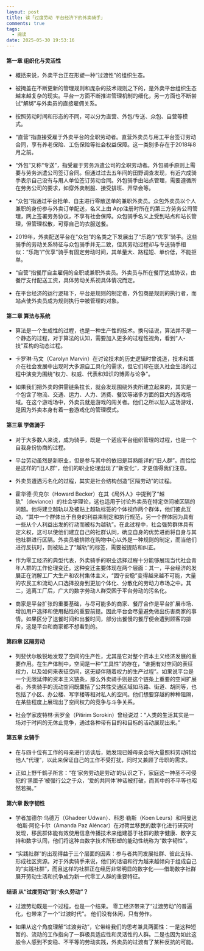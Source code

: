 ```yaml
---
layout: post
title: 读「过度劳动 平台经济下的外卖骑手」
comments: true
tags:
  - 阅读
date: 2025-05-30 19:53:16
---
```

#### 第一章 组织化与灵活性
- 概括来说，外卖平台正在形塑一种“过渡性”的组织生态。

- 被掩盖在不断更新的管理规则和庞杂的技术规则之下的，是外卖平台组织生态越来越复杂的现实。平台一方面不断推进管理机制的细化，另一方面也不断尝试“解绑”与外卖员的直接雇佣关系。
<!--more-->

- 按照劳动时间和形态的不同，可以分为直营、外包/专送、众包、自营等模式。
- “直营”指直接受雇于外卖平台的全职劳动者。直营外卖员与用工平台签订劳动合同，享有养老保险、工伤保险等社会权益保障。这一类别多存在于2018年8月之前。
- “外包”又称“专送”，指受雇于劳务派遣公司的全职劳动者。外包骑手原则上需要与劳务派遣公司签订合同。但通过过去五年间的田野调查发现，有近六成骑手表示自己没有与用人单位签订劳动合同。外包骑手由站点管理，需要遵循所在劳务公司的要求，如穿外卖制服、接受排班、开早会等。
- “众包”指通过平台抢单、自主进行零散送单的兼职外卖员。众包外卖员以个人兼职的身份参与外卖订单配送，名义上由 App注册时所在的第三方劳务公司管理，网上签署劳务协议，不享有社会保障。众包骑手名义上受到站点和站长管理，但管理松散，可穿自己的衣服送餐。
- 2019年，外卖配送平台在“众包”的名类之下发展出了“乐跑”/“优享”骑手。这些骑手的劳动关系特征与众包骑手并无二致，但其劳动过程却与专送骑手相似：“乐跑”/“优享”骑手有固定劳动时间，其单量大、路程短、单价低，不能拒单。
- “自营”指餐厅自主雇佣的全职或兼职外卖员。外卖员与所在餐厅达成协议，由餐厅支付配送工资，具体劳动关系视具体情况而定。

- 在平台经济的运行逻辑下，平台是规则的制定者，外包商是规则的执行者，而站点使外卖员成为规则执行中被管理的对象。

#### 第二章 算法与系统
- 算法是一个生成性的过程，也是一种生产性的技术。换句话说，算法并不是一个静态的过程，对于算法的认知，需要加入更多的过程性视角，看到“人-技”互构的动态过程。

- 卡罗琳·马文（Carolyn Marvin）在讨论技术的历史逻辑时曾说道，技术和媒介在社会发展中出现时大多源自工具化的需求，但它们却在嵌入社会生活的过程中演变为围绕“权力、权威、代表和知识的博弈与论争”。

- 如果我们把外卖的供需链条拉长，就会发现围绕外卖所建立起来的，其实是一个包含了物流、交通、运力、人力、消费、餐饮等诸多方面的巨大的游戏场域。在这个游戏场中，外卖员就是游戏的闯关者。他们之所以加入这场游戏，是因为外卖本身有着一套游戏化的管理模式。

#### 第三章 学做骑手
- 对于大多数人来说，成为骑手，既是一个适应平台组织管理的过程，也是一个自我身份协商的过程。

- 平台劳动虽然是新职业，但是参与其中的依旧是耳熟能详的“旧人群”。而恰恰是这样的“旧人群”，他们的职业伦理出现了“新变化”，才更值得我们注意。

- 外卖员遭遇污名化的过程，其实是社会结构创造“区隔劳动”的过程。

- 霍华德·贝克尔（Howard Becker）在其《局外人》中提到了“越轨”（deviance）的社会学理论，这也适用于讨论外卖员在特定空间被区隔的问题。他将建立越轨以及被贴上越轨标签的个体视作两个群体，他们彼此互动，“其中一个群体出于自身的利益来制定和执行规范，另一个群体因为具有一些从个人利益出发的行动而被标为越轨”。在此过程中，社会强势群体具有定义权，这可以使他们建立自己的社群认同，确立自身的优势进而将自身与其他社群进行区隔。外卖员被排除在购物中心以外是一种规则的制定，而当他们进行反抗时，则被贴上了“越轨”的标签，需要被提防和纠正。

- 作为零工经济的典型代表，外卖骑手的职业选择过程十分能够展现当代社会青年人群的工作伦理变迁。这种变迁主要体现在两个层面：其一，平台经济的发展正在消解工厂大生产和农村集体主义，“固守安稳”变得越来越不可能，大量的农民工和流动人口选择投身到更加个体化、分散化的劳动力市场之中。其二，逃离工厂后，广大的数字劳动人群受困于平台劳动的污名化。

- 商家是平台扩张的重要基础，与尽可能多的商家、餐厅合作是平台扩展市场、增加用户选择和使用黏性的重要前提。因此平台会尽量避免做出伤害商家的事情。如果区分了送餐时间和出餐时间，部分出餐慢的餐厅便会遭到顾客的排斥，这是平台和商家都不想看到的。

#### 第四章 区隔劳动
- 列斐伏尔敏锐地发现了空间的生产性，尤其是它对整个资本主义经济发展的重要作用。在生产体制中，空间是一种“工具性”的存在，“谁拥有对空间的表征权力，以及如何来表征空间，这无疑伴随着权力的生产过程”。如果说平台是一个无限延伸的资本主义链条，那么外卖骑手则是这个链条上重要的空间扩展者。外卖骑手的流动空间既囊括了公共性交通区域如马路、街道、胡同等，也包括了小区、办公楼、写字楼等相对私人的空间。他们想要穿越的种种阻隔，在某些程度上展现出了空间权力的竞争与斗争关系。

- 社会学家皮特林·索罗金（Pitirim Sorokin）曾经说过：“人类的生活其实是一场对于时间的无休止竞争，通过各种带有目的和目标的活动展现出来。”

#### 第五章 女骑手
- 在与四十位有工作的母亲进行访谈后，她发现已婚母亲会将大量照料劳动转给他人“代理”，以此来保证自己的工作不受打扰，同时又兼顾了母职的需求。
  
- 正如上野千鹤子所言：“在‘家务劳动是劳动’的认识之下，家庭这一神圣不可侵犯的‘黑匣子’被强行公之于众，‘爱的共同体’神话被打破，而其中的不平等也昭然若揭。”

#### 第六章 数字韧性
- 学者加德尔·乌德万（Ghadeer Udwan）、科恩·勒斯（Koen Leurs）和阿曼达·帕斯·阿伦卡尔（Amanda Paz Aléncar）在对荷兰移民的数字化进行研究时发现，移民群体能有效使用信息传播技术来组建基于社群的数字健康、数字支持和数字认同，他们将这种由数字技术所形塑的能动性统称为“数字韧性”。

- “实践社群”的出现得益于三个层面的因素：参与者共同发展社群、彼此支持、形成社区资源。对于外卖骑手来说，他们的话语和行为越来越倾向于组成自己的“实践社群”，而且这样的社群正在经历非常明显的数字化——借助数字社群展开劳动生活和抗争成为新一代零工人群的重要特征。

#### 结语 从“过度劳动”到“永久劳动”？
- 过渡劳动既是一个过程，也是一个结果。
  零工经济带来了“过渡劳动”的普遍化，也带来了一个“过渡时代”。
  他们没有休闲，只有劳作。

- 如果从这个角度理解“过渡劳动”，它带给我们的思考兼具两面性：一是这种短暂的、流动的工作指向了一群极具适应性和灵活性的人群。二是也因为如此这般令人感到不安稳、不平等的劳动实践，外卖员的过渡有了某种反抗的可能。